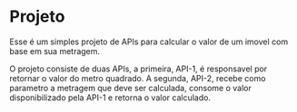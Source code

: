# Projeto

Esse é um simples projeto de APIs para calcular o valor de um imovel com base em sua metragem.

O projeto consiste de duas APIs, a primeira, API-1, é responsavel por retornar o valor do metro quadrado.
A segunda, API-2, recebe como parametro a metragem que deve ser calculada, consome o valor disponibilizado pela API-1 e retorna o valor calculado.
